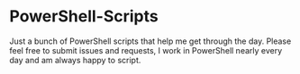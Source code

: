 # PowerShell-Scripts

Just a bunch of PowerShell scripts that help me get through the day.
Please feel free to submit issues and requests, I work in PowerShell nearly every day and am always happy to script.